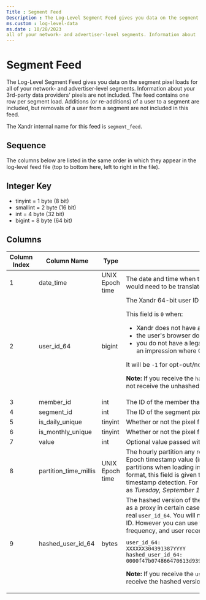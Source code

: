 ```yaml
---
Title : Segment Feed
Description : The Log-Level Segment Feed gives you data on the segment pixel loads for
ms.custom : log-level-data
ms.date : 10/28/2023
all of your network- and advertiser-level segments. Information about
---
```



# Segment Feed



The Log-Level Segment Feed gives you data on the segment pixel loads for
all of your network- and advertiser-level segments. Information about
your 3rd-party data providers' pixels are not included. The feed
contains one row per segment load. Additions (or re-additions) of a user
to a segment are included, but removals of a user from a segment are not
included in this feed.

The Xandr internal name for this feed
is `segment_feed`.



## Sequence

The columns below are listed in the same order in which they appear in
the log-level feed file (top to bottom here, left to right in the file).





## Integer Key

- tinyint = 1 byte (8 bit)
- smallint = 2 byte (16 bit)
- int = 4 byte (32 bit)
- bigint = 8 byte (64 bit)





## Columns

<table class="table">
<thead class="thead">
<tr class="header row">
<th id="ID-00001f6d__entry__1" class="entry colsep-1 rowsep-1">Column
Index</th>
<th id="ID-00001f6d__entry__2" class="entry colsep-1 rowsep-1">Column
Name</th>
<th id="ID-00001f6d__entry__3" class="entry colsep-1 rowsep-1">Type</th>
<th id="ID-00001f6d__entry__4"
class="entry colsep-1 rowsep-1">Description</th>
</tr>
</thead>
<tbody class="tbody">
<tr class="odd row">
<td class="entry colsep-1 rowsep-1"
headers="ID-00001f6d__entry__1">1</td>
<td class="entry colsep-1 rowsep-1"
headers="ID-00001f6d__entry__2">date_time</td>
<td class="entry colsep-1 rowsep-1" headers="ID-00001f6d__entry__3">UNIX
Epoch time</td>
<td class="entry colsep-1 rowsep-1" headers="ID-00001f6d__entry__4">The
date and time when the segment pixel fired (e.g., <code
class="ph codeph">1526057561</code> which would need to be translated to
<em>Friday, May 11, 2018 4:52:41 PM (UTC)</em>).</td>
</tr>
<tr class="even row">
<td class="entry colsep-1 rowsep-1"
headers="ID-00001f6d__entry__1">2</td>
<td class="entry colsep-1 rowsep-1"
headers="ID-00001f6d__entry__2">user_id_64</td>
<td class="entry colsep-1 rowsep-1"
headers="ID-00001f6d__entry__3">bigint</td>
<td class="entry colsep-1 rowsep-1" headers="ID-00001f6d__entry__4">The
Xandr 64-bit user ID stored in the <span
class="ph">Xandr cookie store.
<p>This field is <code class="ph codeph">0</code> when:</p>
<ul>
<li>Xandr does not have a match for this user
or </li>
<li>the user's browser doesn't accept cookies or</li>
<li>you do not have a legal basis to access and process personal data
for an impression where GDPR applies</li>
</ul>
<p>It will be <code class="ph codeph">-1</code> for
opt-out/non-consented users.</p>

<b>Note:</b> If you receive the <code
class="ph codeph">hashed_user_id_64</code> version of this field, you
will not receive the unhashed version of this field.
</td>
</tr>
<tr class="odd row">
<td class="entry colsep-1 rowsep-1"
headers="ID-00001f6d__entry__1">3</td>
<td class="entry colsep-1 rowsep-1"
headers="ID-00001f6d__entry__2">member_id</td>
<td class="entry colsep-1 rowsep-1"
headers="ID-00001f6d__entry__3">int</td>
<td class="entry colsep-1 rowsep-1" headers="ID-00001f6d__entry__4">The
ID of the member that dropped the pixel.</td>
</tr>
<tr class="even row">
<td class="entry colsep-1 rowsep-1"
headers="ID-00001f6d__entry__1">4</td>
<td class="entry colsep-1 rowsep-1"
headers="ID-00001f6d__entry__2">segment_id</td>
<td class="entry colsep-1 rowsep-1"
headers="ID-00001f6d__entry__3">int</td>
<td class="entry colsep-1 rowsep-1" headers="ID-00001f6d__entry__4">The
ID of the segment pixel.</td>
</tr>
<tr class="odd row">
<td class="entry colsep-1 rowsep-1"
headers="ID-00001f6d__entry__1">5</td>
<td class="entry colsep-1 rowsep-1"
headers="ID-00001f6d__entry__2">is_daily_unique</td>
<td class="entry colsep-1 rowsep-1"
headers="ID-00001f6d__entry__3">tinyint</td>
<td class="entry colsep-1 rowsep-1"
headers="ID-00001f6d__entry__4">Whether or not the pixel fire is the
first for a given user that day.</td>
</tr>
<tr class="even row">
<td class="entry colsep-1 rowsep-1"
headers="ID-00001f6d__entry__1">6</td>
<td class="entry colsep-1 rowsep-1"
headers="ID-00001f6d__entry__2">is_monthly_unique</td>
<td class="entry colsep-1 rowsep-1"
headers="ID-00001f6d__entry__3">tinyint</td>
<td class="entry colsep-1 rowsep-1"
headers="ID-00001f6d__entry__4">Whether or not the pixel fire is the
first for a user in the past 30 days.</td>
</tr>
<tr class="odd row">
<td class="entry colsep-1 rowsep-1"
headers="ID-00001f6d__entry__1">7</td>
<td class="entry colsep-1 rowsep-1"
headers="ID-00001f6d__entry__2">value</td>
<td class="entry colsep-1 rowsep-1"
headers="ID-00001f6d__entry__3">int</td>
<td class="entry colsep-1 rowsep-1"
headers="ID-00001f6d__entry__4">Optional value passed with pixel.</td>
</tr>
<tr class="even row">
<td class="entry colsep-1 rowsep-1"
headers="ID-00001f6d__entry__1">8</td>
<td class="entry colsep-1 rowsep-1"
headers="ID-00001f6d__entry__2">partition_time_millis</td>
<td class="entry colsep-1 rowsep-1" headers="ID-00001f6d__entry__3">UNIX
Epoch time</td>
<td class="entry colsep-1 rowsep-1" headers="ID-00001f6d__entry__4">The
hourly partition any record row falls into, represented as a UNIX Epoch
timestamp value (in milliseconds). Useful for defining hourly partitions
when loading into a database or data warehouse. For the Avro format,
this field is given the timestamp-millis logical type for native
timestamp detection. For example, <code
class="ph codeph">1568077200000</code> can also be represented as
<em>Tuesday, September 10, 2019 1 AM (UTC)</em>.</td>
</tr>
<tr class="odd row">
<td class="entry colsep-1 rowsep-1"
headers="ID-00001f6d__entry__1">9</td>
<td class="entry colsep-1 rowsep-1"
headers="ID-00001f6d__entry__2">hashed_user_id_64</td>
<td class="entry colsep-1 rowsep-1"
headers="ID-00001f6d__entry__3">bytes</td>
<td class="entry colsep-1 rowsep-1" headers="ID-00001f6d__entry__4">The
hashed version of the Xandr 64-bit User ID which
will we provided as a proxy in certain cases where <span
class="ph">Xandr is unable to provide the real <code
class="ph codeph">user_id_64</code>. You will not be able to target
users via their hashed user ID. However you can use this identifier to
calculate unique users, user frequency, and user recency. An example is
provided below:
<pre class="pre codeblock"><code>user_id_64:
XXXXXX304391387YYYY
hashed_user_id_64:
0000f47b074866470613d9397f0bd7efa78c7adec992aac5e117cbe2d55993a94767</code></pre>

<b>Note:</b> If you receive the <code
class="ph codeph">user_id_64</code> version of this field, you will not
receive the hashed version.
</td>
</tr>
</tbody>
</table>







